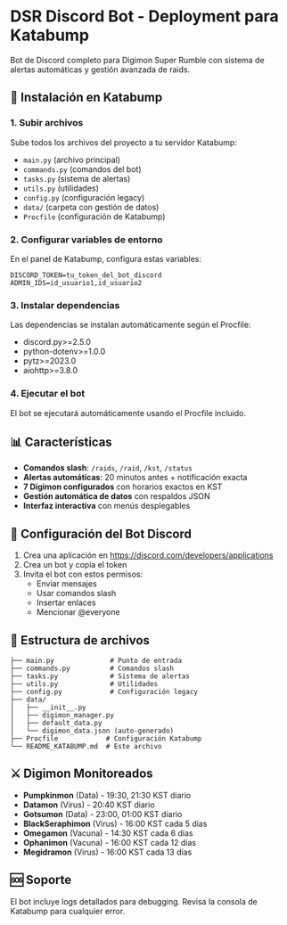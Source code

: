 # DSR Discord Bot - Deployment para Katabump

Bot de Discord completo para Digimon Super Rumble con sistema de alertas automáticas y gestión avanzada de raids.

## 🚀 Instalación en Katabump

### 1. Subir archivos
Sube todos los archivos del proyecto a tu servidor Katabump:
- `main.py` (archivo principal)
- `commands.py` (comandos del bot)
- `tasks.py` (sistema de alertas)
- `utils.py` (utilidades)
- `config.py` (configuración legacy)
- `data/` (carpeta con gestión de datos)
- `Procfile` (configuración de Katabump)

### 2. Configurar variables de entorno
En el panel de Katabump, configura estas variables:

```
DISCORD_TOKEN=tu_token_del_bot_discord
ADMIN_IDS=id_usuario1,id_usuario2
```

### 3. Instalar dependencias
Las dependencias se instalan automáticamente según el Procfile:
- discord.py>=2.5.0
- python-dotenv>=1.0.0
- pytz>=2023.0
- aiohttp>=3.8.0

### 4. Ejecutar el bot
El bot se ejecutará automáticamente usando el Procfile incluido.

## 📊 Características

- **Comandos slash**: `/raids`, `/raid`, `/kst`, `/status`
- **Alertas automáticas**: 20 minutos antes + notificación exacta
- **7 Digimon configurados** con horarios exactos en KST
- **Gestión automática de datos** con respaldos JSON
- **Interfaz interactiva** con menús desplegables

## 🔧 Configuración del Bot Discord

1. Crea una aplicación en https://discord.com/developers/applications
2. Crea un bot y copia el token
3. Invita el bot con estos permisos:
   - Enviar mensajes
   - Usar comandos slash
   - Insertar enlaces
   - Mencionar @everyone

## 📁 Estructura de archivos

```
├── main.py              # Punto de entrada
├── commands.py          # Comandos slash
├── tasks.py             # Sistema de alertas
├── utils.py             # Utilidades
├── config.py            # Configuración legacy
├── data/
│   ├── __init__.py
│   ├── digimon_manager.py
│   ├── default_data.py
│   └── digimon_data.json (auto-generado)
├── Procfile            # Configuración Katabump
└── README_KATABUMP.md  # Este archivo
```

## ⚔️ Digimon Monitoreados

- **Pumpkinmon** (Data) - 19:30, 21:30 KST diario
- **Datamon** (Virus) - 20:40 KST diario  
- **Gotsumon** (Data) - 23:00, 01:00 KST diario
- **BlackSeraphimon** (Virus) - 16:00 KST cada 5 días
- **Omegamon** (Vacuna) - 14:30 KST cada 6 días
- **Ophanimon** (Vacuna) - 16:00 KST cada 12 días
- **Megidramon** (Virus) - 16:00 KST cada 13 días

## 🆘 Soporte

El bot incluye logs detallados para debugging. Revisa la consola de Katabump para cualquier error.